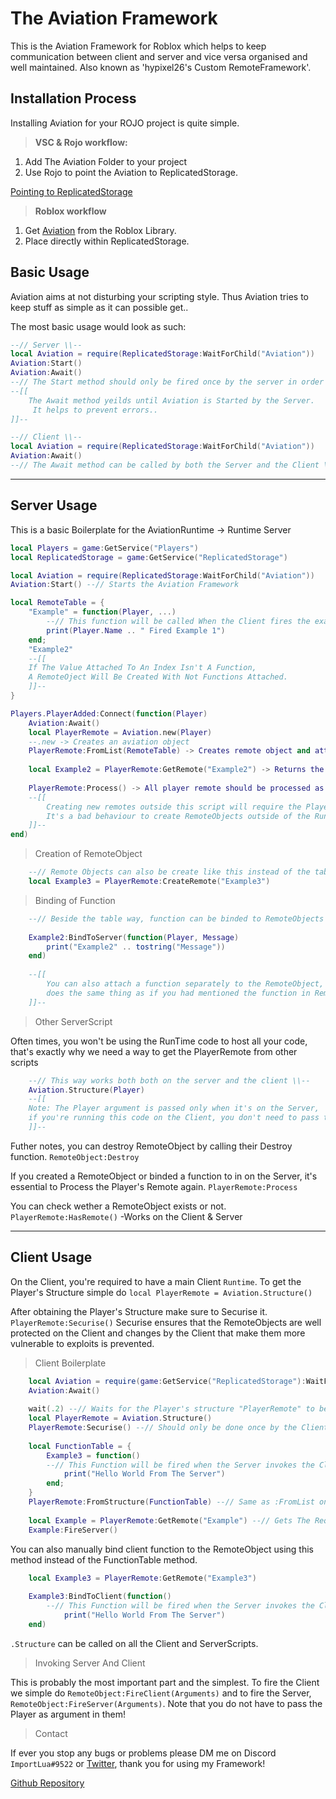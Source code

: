 # The Aviation Framework

This is the Aviation Framework for Roblox which helps to keep communication between client and server and vice versa organised and well maintained. Also known as 'hypixel26's Custom RemoteFramework'.

## Installation Process

Installing Aviation for your ROJO project is quite simple. 

>**VSC & Rojo workflow:**

1. Add The Aviation Folder to your project
1. Use Rojo to point the Aviation to ReplicatedStorage.

[Pointing to ReplicatedStorage](https://github.com/Frieda-VI/Aviation/blob/main/default.project.json)

>**Roblox workflow**
1. Get [Aviation](https://www.roblox.com/library/8014570440/Aviation-V1) from the Roblox Library.
2. Place directly within ReplicatedStorage.

## Basic Usage
Aviation aims at not disturbing your scripting style. Thus Aviation tries to keep stuff as simple as it can possible get..

The most basic usage would look as such:
```lua
--// Server \\--
local Aviation = require(ReplicatedStorage:WaitForChild("Aviation"))
Aviation:Start()
Aviation:Await()
--// The Start method should only be fired once by the server in order to start the Framework \\--
--[[
    The Await method yeilds until Aviation is Started by the Server.
     It helps to prevent errors..
]]--
```

```lua
--// Client \\--
local Aviation = require(ReplicatedStorage:WaitForChild("Aviation"))
Aviation:Await()
--// The Await method can be called by both the Server and the Client \\--
```

---
## Server Usage
This is a basic Boilerplate for the AviationRuntime -> Runtime Server
```lua
local Players = game:GetService("Players")
local ReplicatedStorage = game:GetService("ReplicatedStorage")

local Aviation = require(ReplicatedStorage:WaitForChild("Aviation"))
Aviation:Start() --// Starts the Aviation Framework

local RemoteTable = {
    "Example" = function(Player, ...)
        --// This function will be called When the Client fires the example remote \\--
        print(Player.Name .. " Fired Example 1")
    end;
    "Example2"
    --[[
    If The Value Attached To An Index Isn't A Function,
    A RemoteOject Will Be Created With Not Functions Attached.
    ]]--
}

Players.PlayerAdded:Connect(function(Player)
    Aviation:Await()
    local PlayerRemote = Aviation.new(Player)
    --.new -> Creates an aviation object
    PlayerRemote:FromList(RemoteTable) -> Creates remote object and attaches a function to them if they had one
    
    local Example2 = PlayerRemote:GetRemote("Example2") -> Returns the RemoteObject requested
    
    PlayerRemote:Process() -> All player remote should be processed as soon the functions are attached
    --[[
        Creating new remotes outside this script will require the PlayerRemote to be Processed again!
        It's a bad behaviour to create RemoteObjects outside of the RunTime Script.
    ]]--
end)
```

> Creation of RemoteObject
```lua
    --// Remote Objects can also be create like this instead of the table manner \\--
    local Example3 = PlayerRemote:CreateRemote("Example3")
```

> Binding of Function

```lua
    --// Beside the table way, function can be binded to RemoteObjects in a way demonstrated below \\--
    
    Example2:BindToServer(function(Player, Message)
        print("Example2" .. tostring("Message"))
    end)
    
    --[[
        You can also attach a function separately to the RemoteObject,
        does the same thing as if you had mentioned the function in RemoteTable.
    ]]--
```
> Other ServerScript

Often times, you won't be using the RunTime code to host all your code, that's exactly why we need a way to get the PlayerRemote from other scripts

```lua
    --// This way works both both on the server and the client \\--
    Aviation.Structure(Player)
    --[[ 
    Note: The Player argument is passed only when it's on the Server,
    if you're running this code on the Client, you don't need to pass the Player.
    ]]--
```

Futher notes, you can destroy RemoteObject by calling their Destroy function. `RemoteObject:Destroy`

If you created a RemoteObject or binded a function to in on the Server, it's essential to Process the Player's Remote again. `PlayerRemote:Process`

You can check wether a RemoteObject exists or not. `PlayerRemote:HasRemote()` -Works on the Client & Server

---

## Client Usage

On the Client, you're required to have a main Client `Runtime`.
To get the Player's Structure simple do `local PlayerRemote = Aviation.Structure()`

After obtaining the Player's Structure make sure to Securise it. `PlayerRemote:Securise()`  Securise ensures that the RemoteObjects are well protected on the Client and changes by the Client that make them more vulnerable to exploits is prevented.

> Client Boilerplate

```lua
    local Aviation = require(game:GetService("ReplicatedStorage"):WaitForChild("Aviation"))
    Aviation:Await()
    
    wait(.2) --// Waits for the Player's structure "PlayerRemote" to be processed 
    local PlayerRemote = Aviation.Structure()
    PlayerRemote:Securise() --// Should only be done once by the Client
    
    local FunctionTable = {
        Example3 = function()
        --// This Function will be fired when the Server invokes the Client
            print("Hello World From The Server")
        end;
    }
    PlayerRemote:FromStructure(FunctionTable) --// Same as :FromList on the Server
    
    local Example = PlayerRemote:GetRemote("Example") --// Gets The Requested Remote 
    Example:FireServer()
```

You can also manually bind client function to the RemoteObject using this method instead of the FunctionTable method.

```lua
    local Example3 = PlayerRemote:GetRemote("Example3")
    
    Example3:BindToClient(function()
        --// This Function will be fired when the Server invokes the Client
            print("Hello World From The Server")
    end)
```

`.Structure` can be called on all the Client and ServerScripts. 

> Invoking Server And Client

This is probably the most important part and the simplest. To fire the Client we simple do `RemoteObject:FireClient(Arguments)` and to fire the Server, `RemoteObject:FireServer(Arguments)`. Note that you do not have to pass the Player as argument in them!

> Contact

If ever you stop any bugs or problems please DM me on Discord `ImportLua#9522` or [Twitter](https://twitter.com/LuaImport), thank you for using my Framework!

[Github Repository](https://github.com/Frieda-VI/Aviation)
